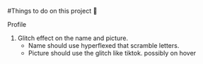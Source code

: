 #Things to do on this project 🚀

Profile
1. Glitch effect on the name and picture. 
    - Name should use hyperflexed that scramble letters. 
    - Picture should use the glitch like tiktok. possibly on hover